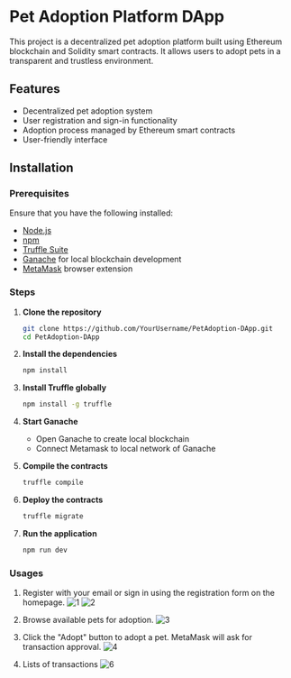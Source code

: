 # Pet Adoption Platform DApp

This project is a decentralized pet adoption platform built using Ethereum blockchain and Solidity smart contracts. It allows users to adopt pets in a transparent and trustless environment.

## Features

- Decentralized pet adoption system
- User registration and sign-in functionality
- Adoption process managed by Ethereum smart contracts
- User-friendly interface

## Installation

### Prerequisites

Ensure that you have the following installed:

- [Node.js](https://nodejs.org/)
- [npm](https://www.npmjs.com/)
- [Truffle Suite](https://www.trufflesuite.com/truffle)
- [Ganache](https://www.trufflesuite.com/ganache) for local blockchain development
- [MetaMask](https://metamask.io/) browser extension

### Steps

1. **Clone the repository**
   ```bash
   git clone https://github.com/YourUsername/PetAdoption-DApp.git
   cd PetAdoption-DApp

2. **Install the dependencies**
   ```bash
   npm install

3. **Install Truffle globally**
   ```bash
   npm install -g truffle

4. **Start Ganache**
   - Open Ganache to create local blockchain
   - Connect Metamask to local network of Ganache

5. **Compile the contracts**
   ```bash
   truffle compile

6. **Deploy the contracts**
   ```bash
   truffle migrate

7. **Run the application**
   ```bash
   npm run dev

### Usages
1. Register with your email or sign in using the registration form on the homepage.
![1](https://github.com/user-attachments/assets/9180ee0f-4277-4036-8338-568b7ae0b454)
![2](https://github.com/user-attachments/assets/9909820a-8114-4dc1-863d-07137d82b98a)

2. Browse available pets for adoption.
![3](https://github.com/user-attachments/assets/4cf3f7dd-bddb-46f6-9228-3f5525389202)

3. Click the "Adopt" button to adopt a pet. MetaMask will ask for transaction approval.
![4](https://github.com/user-attachments/assets/e0e31493-b588-4f31-b04f-0d26e911da16)

4. Lists of transactions
![6](https://github.com/user-attachments/assets/8b2dfe85-e10d-4572-ae72-36a40eadf8ff)

